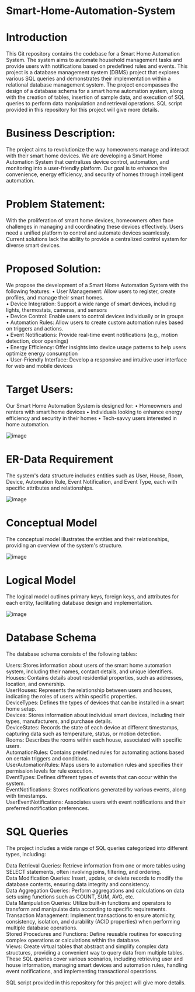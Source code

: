 # Smart-Home-Automation-System

# Introduction

This Git repository contains the codebase for a Smart Home Automation System. The system aims to automate household management tasks and provide users with notifications based on predefined rules and events.
This project is a database management system (DBMS) project that explores various SQL queries and demonstrates their implementation within a relational database management system. The project encompasses the design of a database schema for a smart home automation system, along with the creation of tables, insertion of sample data, and execution of SQL queries to perform data manipulation and retrieval operations.
SQL script provided in this repository for this project will give more details.

# Business Description:
The project aims to revolutionize the way homeowners manage and interact with their smart home devices. We are developing a Smart Home Automation System that centralizes device control, automation, and monitoring into a user-friendly platform. Our goal is to enhance the convenience, energy efficiency, and security of homes through intelligent automation.

# Problem Statement:
With the proliferation of smart home devices, homeowners often face challenges in managing and coordinating these devices effectively. Users need a unified platform to control and automate devices seamlessly. Current solutions lack the ability to provide a centralized control system for diverse smart devices.

# Proposed Solution:
We propose the development of a Smart Home Automation System with the following features:
•	User Management: Allow users to register, create profiles, and manage their smart homes.<br>
•	Device Integration: Support a wide range of smart devices, including lights, thermostats, cameras, and sensors<br>
•	Device Control: Enable users to control devices individually or in groups<br>
•	Automation Rules: Allow users to create custom automation rules based on triggers and actions.<br>
•	Event Notifications: Provide real-time event notifications (e.g., motion detection, door openings)<br>
•	Energy Efficiency: Offer insights into device usage patterns to help users optimize energy consumption<br>
•	User-Friendly Interface: Develop a responsive and intuitive user interface for web and mobile devices<br>

# Target Users:
Our Smart Home Automation System is designed for:
•	Homeowners and renters with smart home devices
•	Individuals looking to enhance energy efficiency and security in their homes
•	Tech-savvy users interested in home automation.

![image](https://github.com/mkarodka/Smart-Home-Automation-System/assets/108047751/1b338641-d117-4c2f-b535-b470d2021b9c)



# ER-Data Requirement
The system's data structure includes entities such as User, House, Room, Device, Automation Rule, Event Notification, and Event Type, each with specific attributes and relationships.

![image](https://github.com/mkarodka/Smart-Home-Automation-System/assets/108047751/e90a4a7a-964f-4422-a36c-03298f50fe5b)


# Conceptual Model
The conceptual model illustrates the entities and their relationships, providing an overview of the system's structure.

![image](https://github.com/mkarodka/Smart-Home-Automation-System/assets/108047751/297c26d6-d69a-4ff6-9498-57c71a70977c)


# Logical Model
The logical model outlines primary keys, foreign keys, and attributes for each entity, facilitating database design and implementation.

![image](https://github.com/mkarodka/Smart-Home-Automation-System/assets/108047751/9e1904db-3e4a-43bd-a4d0-29303962d09f)


# Database Schema
The database schema consists of the following tables:

Users: Stores information about users of the smart home automation system, including their names, contact details, and unique identifiers.<br>
Houses: Contains details about residential properties, such as addresses, location, and ownership.<br>
UserHouses: Represents the relationship between users and houses, indicating the roles of users within specific properties.<br>
DeviceTypes: Defines the types of devices that can be installed in a smart home setup.<br>
Devices: Stores information about individual smart devices, including their types, manufacturers, and purchase details.<br>
DeviceStates: Records the state of each device at different timestamps, capturing data such as temperature, status, or motion detection.<br>
Rooms: Describes the rooms within each house, associated with specific users.<br>
AutomationRules: Contains predefined rules for automating actions based on certain triggers and conditions.<br>
UserAutomationRules: Maps users to automation rules and specifies their permission levels for rule execution.<br>
EventTypes: Defines different types of events that can occur within the system.<br>
EventNotifications: Stores notifications generated by various events, along with timestamps.<br>
UserEventNotifications: Associates users with event notifications and their preferred notification preferences.<br>

# SQL Queries
The project includes a wide range of SQL queries categorized into different types, including:

Data Retrieval Queries: Retrieve information from one or more tables using SELECT statements, often involving joins, filtering, and ordering.<br>
Data Modification Queries: Insert, update, or delete records to modify the database contents, ensuring data integrity and consistency.<br>
Data Aggregation Queries: Perform aggregations and calculations on data sets using functions such as COUNT, SUM, AVG, etc.<br>
Data Manipulation Queries: Utilize built-in functions and operators to transform and manipulate data according to specific requirements.<br>
Transaction Management: Implement transactions to ensure atomicity, consistency, isolation, and durability (ACID properties) when performing multiple database operations.<br>
Stored Procedures and Functions: Define reusable routines for executing complex operations or calculations within the database.<br>
Views: Create virtual tables that abstract and simplify complex data structures, providing a convenient way to query data from multiple tables.<br>
These SQL queries cover various scenarios, including retrieving user and house information, managing smart devices and automation rules, handling event notifications, and implementing transactional operations.<br>

SQL script provided in this repository for this project will give more details.




